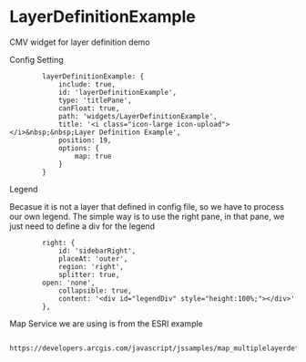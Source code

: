 # LayerDefinitionExample
CMV widget for layer definition demo

Config Setting
            
            layerDefinitionExample: {
                include: true,
                id: 'layerDefinitionExample',
                type: 'titlePane',
                canFloat: true,
                path: 'widgets/LayerDefinitionExample',
                title: '<i class="icon-large icon-upload"></i>&nbsp;&nbsp;Layer Definition Example',
                position: 19,
                options: {
                    map: true
                }
            }
            
            
Legend

Becasue it is not a layer that defined in config file, so we have to process our own legend. The simple way is to use the right pane, in that pane, we just need to define a div for the legend

        	right: {
        		id: 'sidebarRight',
        		placeAt: 'outer',
        		region: 'right',
        		splitter: true,
            open: 'none',
        		collapsible: true,
                content: '<div id="legendDiv" style="height:100%;"></div>'
        	}, 
        	
Map Service we are using is from the ESRI example
   
            https://developers.arcgis.com/javascript/jssamples/map_multiplelayerdef.html

